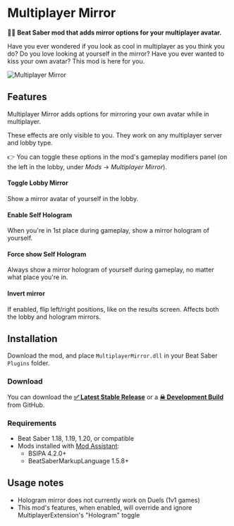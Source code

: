 # Multiplayer Mirror
🙋‍♂️ **Beat Saber mod that adds mirror options for your multiplayer avatar.**

Have you ever wondered if you look as cool in multiplayer as you think you do? Do you love looking at yourself in the mirror? Have you ever wanted to kiss your own avatar? This mod is here for you. 

![Multiplayer Mirror](https://user-images.githubusercontent.com/6772638/136465227-bb4b0d5e-b1e0-49ca-8317-b2a24d4d524e.png)

## Features
Multiplayer Mirror adds options for mirroring your own avatar while in multiplayer. 
 
These effects are only visible to you. They work on any multiplayer server and lobby type.

 👉 You can toggle these options in the mod's gameplay modifiers panel (on the left in the lobby, under *Mods* → *Multiplayer Mirror*).

#### Toggle Lobby Mirror
Show a mirror avatar of yourself in the lobby.

#### Enable Self Hologram
When you're in 1st place during gameplay, show a mirror hologram of yourself.

#### Force show Self Hologram
Always show a mirror hologram of yourself during gameplay, no matter what place you're in.

#### Invert mirror
If enabled, flip left/right positions, like on the results screen. Affects both the lobby and hologram mirrors. 

## Installation
Download the mod, and place `MultiplayerMirror.dll` in your Beat Saber `Plugins` folder.

### Download
You can download the [**✅ Latest Stable Release**](https://github.com/roydejong/BeatSaberMultiplayerMirror/releases/latest) or a [**☠ Development Build**](https://github.com/roydejong/BeatSaberMultiplayerMirror/actions/workflows/dotnet.yml?query=is%3Asuccess+branch%3Amain) from GitHub.

### Requirements
- Beat Saber 1.18, 1.19, 1.20, or compatible
- Mods installed with [Mod Assistant](https://github.com/Assistant/ModAssistant):
  - BSIPA 4.2.0+
  - BeatSaberMarkupLanguage 1.5.8+

## Usage notes
- Hologram mirror does not currently work on Duels (1v1 games)
- This mod's features, when enabled, will override and ignore MultiplayerExtension's "Hologram" toggle
